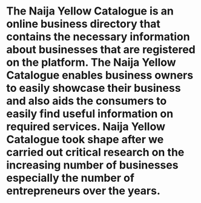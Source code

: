 
# The Naija Yellow Catalogue is an online business directory that contains the necessary information about businesses that are registered on the platform. The Naija Yellow Catalogue enables business owners to easily showcase their business and also aids the consumers to easily find useful information on required services. Naija Yellow Catalogue took shape after we carried out critical research on the increasing number of businesses especially the number of entrepreneurs over the years.

